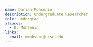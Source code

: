 ```yaml
---
name: Darian Mohsenin
description: Undergraduate Researcher
role: undergrad
aliases:
  - D. Mohsenin
links:
  email: dmohseni@ucsc.edu
---
```

